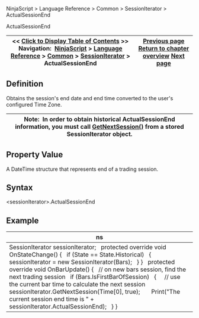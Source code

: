 ﻿
NinjaScript \> Language Reference \> Common \> SessionIterator \> ActualSessionEnd

ActualSessionEnd

| \<\< [Click to Display Table of Contents](actualsessionend.md) \>\> **Navigation:**     [NinjaScript](ninjascript-1.md) \> [Language Reference](language_reference_wip-1.md) \> [Common](common-1.md) \> [SessionIterator](sessioniterator-1.md) \> ActualSessionEnd | [Previous page](actualsessionbegin-1.md) [Return to chapter overview](sessioniterator-1.md) [Next page](actualtradingdayendlocal-1.md) |
| --- | --- |
## Definition
Obtains the session's end date and end time converted to the user's configured Time Zone.
 

| Note:  In order to obtain historical ActualSessionEnd information, you must call [GetNextSession()](getnextsession-1.md) from a stored SessionIterator object. |
| --- |
## 
## 
## Property Value
A DateTime structure that represents end of a trading session.
 
## Syntax
\<sessionIterator\>.ActualSessionEnd
## 
## Example

| ns |
| --- |
| SessionIterator sessionIterator;   protected override void OnStateChange() {    if (State \=\= State.Historical)    {      sessionIterator \= new SessionIterator(Bars);    } }   protected override void OnBarUpdate() {    // on new bars session, find the next trading session    if (Bars.IsFirstBarOfSession)    {      // use the current bar time to calculate the next session      sessionIterator.GetNextSession(Time\[0], true);        Print("The current session end time is " \+ sessionIterator.ActualSessionEnd);    } } |
